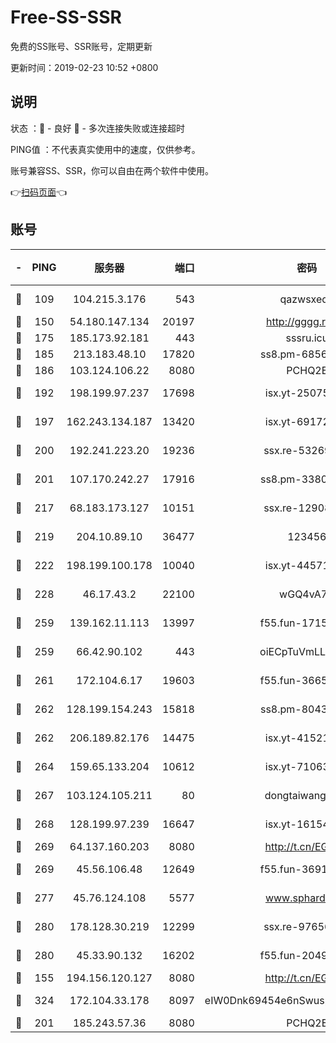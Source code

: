 # Free-SS-SSR

免费的SS账号、SSR账号，定期更新

更新时间：2019-02-23 10:52 +0800

## 说明

状态     ：🙂 - 良好 🙁 - 多次连接失败或连接超时

PING值   ：不代表真实使用中的速度，仅供参考。

账号兼容SS、SSR，你可以自由在两个软件中使用。

👉[扫码页面](https://liesauer.github.io/free-ss-ssr.github.io/)👈

## 账号

|-|PING|服务器|端口|密码|加密方式|区域|
|:----:|:----:|:-----:|-----:|:----:|:----:|:----:|
|🙂|109|104.215.3.176|543|qazwsxedc|aes-256-gcm|JP|
|🙂|150|54.180.147.134|20197|http://gggg.rocks|chacha20|KR|
|🙂|175|185.173.92.181|443|sssru.icu|rc4-md5|RU|
|🙂|185|213.183.48.10|17820|ss8.pm-68560247|rc4-md5|RU|
|🙂|186|103.124.106.22|8080|PCHQ2E|rc4-md5|US|
|🙂|192|198.199.97.237|17698|isx.yt-25075255|aes-256-cfb|US|
|🙂|197|162.243.134.187|13420|isx.yt-69172520|aes-256-cfb|US|
|🙂|200|192.241.223.20|19236|ssx.re-53269147|aes-256-cfb|US|
|🙂|201|107.170.242.27|17916|ss8.pm-33807942|aes-256-cfb|US|
|🙂|217|68.183.173.127|10151|ssx.re-12908740|aes-256-cfb|US|
|🙂|219|204.10.89.10|36477|123456|aes-256-cfb|US|
|🙂|222|198.199.100.178|10040|isx.yt-44571737|aes-256-cfb|US|
|🙂|228|46.17.43.2|22100|wGQ4vA7D|aes-256-gcm|RU|
|🙂|259|139.162.11.113|13997|f55.fun-17151617|aes-256-cfb|SG|
|🙂|259|66.42.90.102|443|oiECpTuVmLLxk4Ts|aes-256-cfb|US|
|🙂|261|172.104.6.17|19603|f55.fun-36655557|aes-256-cfb|US|
|🙂|262|128.199.154.243|15818|ss8.pm-80438797|aes-256-cfb|SG|
|🙂|262|206.189.82.176|14475|isx.yt-41521441|aes-256-cfb|SG|
|🙂|264|159.65.133.204|10612|isx.yt-71063430|aes-256-cfb|SG|
|🙂|267|103.124.105.211|80|dongtaiwang.com|aes-256-cfb|US|
|🙂|268|128.199.97.239|16647|isx.yt-16154588|aes-256-cfb|SG|
|🙂|269|64.137.160.203|8080|http://t.cn/EGJIyrl|rc4-md5|CA|
|🙂|269|45.56.106.48|12649|f55.fun-36914510|aes-256-cfb|US|
|🙂|277|45.76.124.108|5577|www.sphard.com|aes-256-cfb|AU|
|🙂|280|178.128.30.219|12299|ssx.re-97656059|aes-256-cfb|SG|
|🙂|280|45.33.90.132|16202|f55.fun-20490140|aes-256-cfb|US|
|🙂|155|194.156.120.127|8080|http://t.cn/EGJIyrl|rc4-md5|RU|
|🙂|324|172.104.33.178|8097|eIW0Dnk69454e6nSwuspv9DmS201tQ0D|aes-256-cfb|SG|
|🙁|201|185.243.57.36|8080|PCHQ2E|rc4-md5|US|
